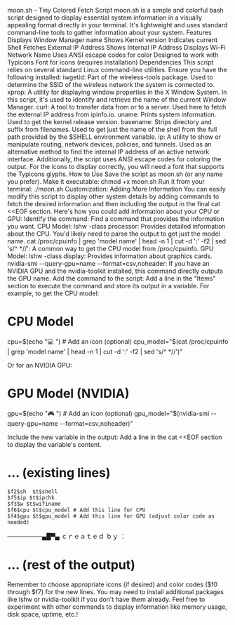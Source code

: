 moon.sh - Tiny Colored Fetch Script
moon.sh is a simple and colorful bash script designed to display essential system information in a visually appealing format directly in your terminal. It's lightweight and uses standard command-line tools to gather information about your system.
Features
Displays Window Manager name
Shows Kernel version
Indicates current Shell
Fetches External IP Address
Shows Internal IP Address
Displays Wi-Fi Network Name
Uses ANSI escape codes for color
Designed to work with Typicons Font for icons (requires installation)
Dependencies
This script relies on several standard Linux command-line utilities. Ensure you have the following installed:
iwgetid: Part of the wireless-tools package. Used to determine the SSID of the wireless network the system is connected to.
xprop: A utility for displaying window properties in the X Window System. In this script, it's used to identify and retrieve the name of the current Window Manager.
curl: A tool to transfer data from or to a server. Used here to fetch the external IP address from ipinfo.io.
uname: Prints system information. Used to get the kernel release version.
basename: Strips directory and suffix from filenames. Used to get just the name of the shell from the full path provided by the $SHELL environment variable.
ip: A utility to show or manipulate routing, network devices, policies, and tunnels. Used as an alternative method to find the internal IP address of an active network interface.
Additionally, the script uses ANSI escape codes for coloring the output. For the icons to display correctly, you will need a font that supports the Typicons glyphs.
How to Use
Save the script as moon.sh (or any name you prefer).
Make it executable: chmod +x moon.sh
Run it from your terminal: ./moon.sh
Customization: Adding More Information
You can easily modify this script to display other system details by adding commands to fetch the desired information and then including the output in the final cat <<EOF section.
Here's how you could add information about your CPU or GPU:
Identify the command: Find a command that provides the information you want.
CPU Model:
lshw -class processor: Provides detailed information about the CPU. You'd likely need to parse the output to get just the model name.
cat /proc/cpuinfo | grep 'model name' | head -n 1 | cut -d ':' -f2 | sed 's/^ *//': A common way to get the CPU model from /proc/cpuinfo.
GPU Model:
lshw -class display: Provides information about graphics cards.
nvidia-smi --query-gpu=name --format=csv,noheader: If you have an NVIDIA GPU and the nvidia-toolkit installed, this command directly outputs the GPU name.
Add the command to the script: Add a line in the "Items" section to execute the command and store its output in a variable. For example, to get the CPU model:
# CPU Model
cpu=$(echo "💻 ") # Add an icon (optional)
cpu_model="$(cat /proc/cpuinfo | grep 'model name' | head -n 1 | cut -d ':' -f2 | sed 's/^ *//')"

Or for an NVIDIA GPU:
# GPU Model (NVIDIA)
gpu=$(echo "🎮 ") # Add an icon (optional)
gpu_model="$(nvidia-smi --query-gpu=name --format=csv,noheader)"


Include the new variable in the output: Add a line in the cat <<EOF section to display the variable's content.
# ... (existing lines)
    $f2$sh  $t$shell
    $f5$ip $t$ipchk
    $f3$w $t$wifiname
	$f6$cpu $t$cpu_model # Add this line for CPU
	$f4$gpu $t$gpu_model # Add this line for GPU (adjust color code as needed)

────────▄█▀▄   ｃｒｅａｔｅｄ ｂｙ ：
# ... (rest of the output)


Remember to choose appropriate icons (if desired) and color codes ($f0 through $f7) for the new lines. You may need to install additional packages like lshw or nvidia-toolkit if you don't have them already.
Feel free to experiment with other commands to display information like memory usage, disk space, uptime, etc.!
